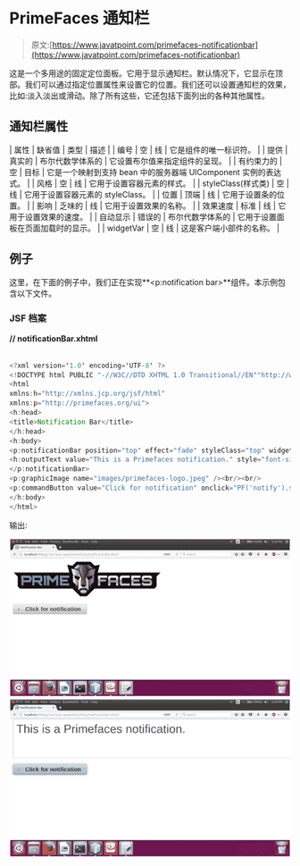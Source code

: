 # PrimeFaces 通知栏

> 原文:[https://www.javatpoint.com/primefaces-notificationbar](https://www.javatpoint.com/primefaces-notificationbar)

这是一个多用途的固定定位面板。它用于显示通知栏。默认情况下，它显示在顶部。我们可以通过指定位置属性来设置它的位置。我们还可以设置通知栏的效果，比如:淡入淡出或滑动。除了所有这些，它还包括下面列出的各种其他属性。

## 通知栏属性

| 属性 | 缺省值 | 类型 | 描述 |
| 编号 | 空 | 线 | 它是组件的唯一标识符。 |
| 提供 | 真实的 | 布尔代数学体系的 | 它设置布尔值来指定组件的呈现。 |
| 有约束力的 | 空 | 目标 | 它是一个映射到支持 bean 中的服务器端 UIComponent 实例的表达式。 |
| 风格 | 空 | 线 | 它用于设置容器元素的样式。 |
| styleClass(样式类) | 空 | 线 | 它用于设置容器元素的 styleClass。 |
| 位置 | 顶端 | 线 | 它用于设置条的位置。 |
| 影响 | 乏味的 | 线 | 它用于设置效果的名称。 |
| 效果速度 | 标准 | 线 | 它用于设置效果的速度。 |
| 自动显示 | 错误的 | 布尔代数学体系的 | 它用于设置面板在页面加载时的显示。 |
| widgetVar | 空 | 线 | 这是客户端小部件的名称。 |

## 例子

这里，在下面的例子中，我们正在实现**<p:notification bar>**组件。本示例包含以下文件。

### JSF 档案

**// notificationBar.xhtml**

```java

<?xml version='1.0' encoding='UTF-8' ?>
<!DOCTYPE html PUBLIC "-//W3C//DTD XHTML 1.0 Transitional//EN""http://www.w3.org/TR/xhtml1/DTD/xhtml1-transitional.dtd">
<html 
xmlns:h="http://xmlns.jcp.org/jsf/html"
xmlns:p="http://primefaces.org/ui">
<h:head>
<title>Notification Bar</title>
</h:head>
<h:body>
<p:notificationBar position="top" effect="fade" styleClass="top" widgetVar="notify">
<h:outputText value="This is a Primefaces notification." style="font-size:36px;" />
</p:notificationBar>
<p:graphicImage name="images/primefaces-logo.jpeg" /><br/><br/>
<p:commandButton value="Click for notification" onclick="PF('notify').show()" type="button" icon="ui-icon-arrow-1-s"/>
</h:body>
</html>

```

输出:

![PrimeFaces NotificationBar 1](img/f740903d12c3dd8c7cff86ddd2b904b8.png)
![PrimeFaces NotificationBar 2](img/ae8e3945938e9a4fc273cc1c261ef4e7.png)